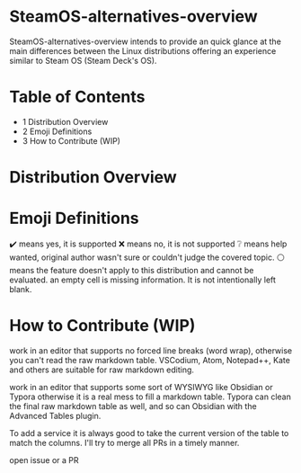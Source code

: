 # SteamOS-alternatives-overview
SteamOS-alternatives-overview intends to provide an quick glance at the main differences between the Linux distributions offering an experience similar to Steam OS (Steam Deck's OS).

# Table of Contents
- 1 Distribution Overview
- 2 Emoji Definitions
- 3 How to Contribute (WIP)

# Distribution Overview


# Emoji Definitions
✔️ means yes, it is supported
❌ means no, it is not supported
❔ means help wanted, original author wasn't sure or couldn't judge the covered topic.
⚪ means the feature doesn't apply to this distribution and cannot be evaluated.
an empty cell is missing information. It is not intentionally left blank.

# How to Contribute (WIP)
work in an editor that supports no forced line breaks (word wrap), otherwise you can't read the raw markdown table. VSCodium, Atom, Notepad++, Kate and others are suitable for raw markdown editing.

work in an editor that supports some sort of WYSIWYG like Obsidian or Typora otherwise it is a real mess to fill a markdown table. Typora can clean the final raw markdown table as well, and so can Obsidian with the Advanced Tables plugin.

To add a service it is always good to take the current version of the table to match the columns. I'll try to merge all PRs in a timely manner.

open issue or a PR
